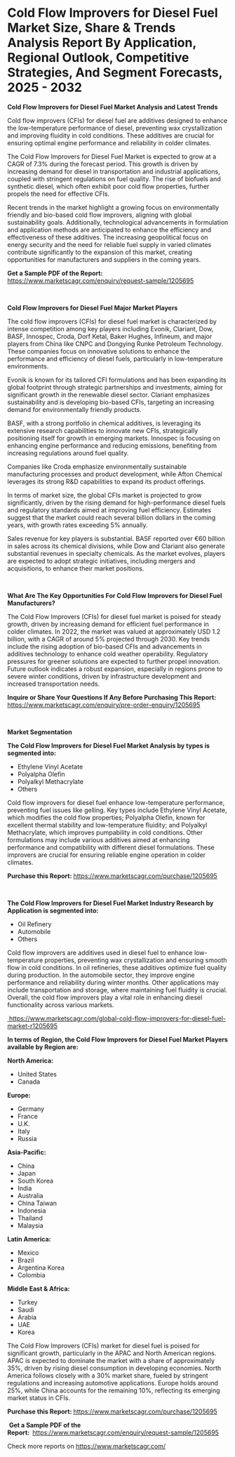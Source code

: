 <p><h1>Cold Flow Improvers for Diesel Fuel Market Size, Share & Trends Analysis Report By Application, Regional Outlook, Competitive Strategies, And Segment Forecasts, 2025 - 2032</h1></p><p><strong>Cold Flow Improvers for Diesel Fuel Market Analysis and Latest Trends</strong></p>
<p><p>Cold flow improvers (CFIs) for diesel fuel are additives designed to enhance the low-temperature performance of diesel, preventing wax crystallization and improving fluidity in cold conditions. These additives are crucial for ensuring optimal engine performance and reliability in colder climates. </p><p>The Cold Flow Improvers for Diesel Fuel Market is expected to grow at a CAGR of 7.3% during the forecast period. This growth is driven by increasing demand for diesel in transportation and industrial applications, coupled with stringent regulations on fuel quality. The rise of biofuels and synthetic diesel, which often exhibit poor cold flow properties, further propels the need for effective CFIs.</p><p>Recent trends in the market highlight a growing focus on environmentally friendly and bio-based cold flow improvers, aligning with global sustainability goals. Additionally, technological advancements in formulation and application methods are anticipated to enhance the efficiency and effectiveness of these additives. The increasing geopolitical focus on energy security and the need for reliable fuel supply in varied climates contribute significantly to the expansion of this market, creating opportunities for manufacturers and suppliers in the coming years.</p></p>
<p><strong>Get a Sample PDF of the Report:&nbsp;</strong> <a href="https://www.marketscagr.com/enquiry/request-sample/1205695?utm_campaign=3115&utm_medium=2&utm_source=Github&utm_content=ia&utm_term=03042025&utm_id=cold-flow-improvers-for-diesel-fuel">https://www.marketscagr.com/enquiry/request-sample/1205695</a></p>
<p>&nbsp;</p>
<p><strong>Cold Flow Improvers for Diesel Fuel Major Market Players</strong></p>
<p><p>The cold flow improvers (CFIs) for diesel fuel market is characterized by intense competition among key players including Evonik, Clariant, Dow, BASF, Innospec, Croda, Dorf Ketal, Baker Hughes, Infineum, and major players from China like CNPC and Dongying Runke Petroleum Technology. These companies focus on innovative solutions to enhance the performance and efficiency of diesel fuels, particularly in low-temperature environments.</p><p>Evonik is known for its tailored CFI formulations and has been expanding its global footprint through strategic partnerships and investments, aiming for significant growth in the renewable diesel sector. Clariant emphasizes sustainability and is developing bio-based CFIs, targeting an increasing demand for environmentally friendly products.</p><p>BASF, with a strong portfolio in chemical additives, is leveraging its extensive research capabilities to innovate new CFIs, strategically positioning itself for growth in emerging markets. Innospec is focusing on enhancing engine performance and reducing emissions, benefiting from increasing regulations around fuel quality.</p><p>Companies like Croda emphasize environmentally sustainable manufacturing processes and product development, while Afton Chemical leverages its strong R&D capabilities to expand its product offerings.</p><p>In terms of market size, the global CFIs market is projected to grow significantly, driven by the rising demand for high-performance diesel fuels and regulatory standards aimed at improving fuel efficiency. Estimates suggest that the market could reach several billion dollars in the coming years, with growth rates exceeding 5% annually.</p><p>Sales revenue for key players is substantial. BASF reported over €60 billion in sales across its chemical divisions, while Dow and Clariant also generate substantial revenues in specialty chemicals. As the market evolves, players are expected to adopt strategic initiatives, including mergers and acquisitions, to enhance their market positions.</p></p>
<p>&nbsp;</p>
<p><strong>What Are The Key Opportunities For Cold Flow Improvers for Diesel Fuel Manufacturers?</strong></p>
<p><p>The Cold Flow Improvers (CFIs) for diesel fuel market is poised for steady growth, driven by increasing demand for efficient fuel performance in colder climates. In 2022, the market was valued at approximately USD 1.2 billion, with a CAGR of around 5% projected through 2030. Key trends include the rising adoption of bio-based CFIs and advancements in additives technology to enhance cold weather operability. Regulatory pressures for greener solutions are expected to further propel innovation. Future outlook indicates a robust expansion, especially in regions prone to severe winter conditions, driven by infrastructure development and increased transportation needs.</p></p>
<p><strong>Inquire or Share Your Questions If Any Before Purchasing This Report:</strong> <a href="https://www.marketscagr.com/enquiry/pre-order-enquiry/1205695?utm_campaign=3115&utm_medium=2&utm_source=Github&utm_content=ia&utm_term=03042025&utm_id=cold-flow-improvers-for-diesel-fuel">https://www.marketscagr.com/enquiry/pre-order-enquiry/1205695</a></p>
<p>&nbsp;</p>
<p><strong>Market Segmentation</strong></p>
<p><strong>The Cold Flow Improvers for Diesel Fuel Market Analysis by types is segmented into:</strong></p>
<p><ul><li>Ethylene Vinyl Acetate</li><li>Polyalpha Olefin</li><li>Polyalkyl Methacrylate</li><li>Others</li></ul></p>
<p><p>Cold flow improvers for diesel fuel enhance low-temperature performance, preventing fuel issues like gelling. Key types include Ethylene Vinyl Acetate, which modifies the cold flow properties; Polyalpha Olefin, known for excellent thermal stability and low-temperature fluidity; and Polyalkyl Methacrylate, which improves pumpability in cold conditions. Other formulations may include various additives aimed at enhancing performance and compatibility with different diesel formulations. These improvers are crucial for ensuring reliable engine operation in colder climates.</p></p>
<p><strong>Purchase this Report:&nbsp;</strong><a href="https://www.marketscagr.com/purchase/1205695?utm_campaign=3115&utm_medium=2&utm_source=Github&utm_content=ia&utm_term=03042025&utm_id=cold-flow-improvers-for-diesel-fuel">https://www.marketscagr.com/purchase/1205695</a></p>
<p>&nbsp;</p>
<p><strong>The Cold Flow Improvers for Diesel Fuel Market Industry Research by Application is segmented into:</strong></p>
<p><ul><li>Oil Refinery</li><li>Automobile</li><li>Others</li></ul></p>
<p><p>Cold flow improvers are additives used in diesel fuel to enhance low-temperature properties, preventing wax crystallization and ensuring smooth flow in cold conditions. In oil refineries, these additives optimize fuel quality during production. In the automobile sector, they improve engine performance and reliability during winter months. Other applications may include transportation and storage, where maintaining fuel fluidity is crucial. Overall, the cold flow improvers play a vital role in enhancing diesel functionality across various markets.</p></p>
<p><a href="https://www.marketscagr.com/global-cold-flow-improvers-for-diesel-fuel-market-r1205695?utm_campaign=3115&utm_medium=2&utm_source=Github&utm_content=ia&utm_term=03042025&utm_id=cold-flow-improvers-for-diesel-fuel">&nbsp;https://www.marketscagr.com/global-cold-flow-improvers-for-diesel-fuel-market-r1205695</a></p>
<p><strong>In terms of Region, the Cold Flow Improvers for Diesel Fuel Market Players available by Region are:</strong></p>
<p>
    <p> <strong> North America: </strong>
        <ul>
            <li>United States</li>
            <li>Canada</li>
        </ul>
        </p> 
    <p> <strong> Europe: </strong>
        <ul>
            <li>Germany</li>
            <li>France</li>
            <li>U.K.</li>
            <li>Italy</li>
            <li>Russia</li>
        </ul>
        </p> 
    <p> <strong> Asia-Pacific: </strong>
        <ul>
            <li>China</li>
            <li>Japan</li>
            <li>South Korea</li>
            <li>India</li>
            <li>Australia</li>
            <li>China Taiwan</li>
            <li>Indonesia</li>
            <li>Thailand</li>
            <li>Malaysia</li>
        </ul>
        </p> 
    <p> <strong> Latin America: </strong>
        <ul>
            <li>Mexico</li>
            <li>Brazil</li>
            <li>Argentina Korea</li>
            <li>Colombia</li>
        </ul>
        </p> 
    <p> <strong> Middle East & Africa: </strong>
        <ul>
            <li>Turkey</li>
            <li>Saudi</li>
            <li>Arabia</li>
            <li>UAE</li>
            <li>Korea</li>
        </ul>
    </p>
    </p>
<p><p>The Cold Flow Improvers (CFIs) market for diesel fuel is poised for significant growth, particularly in the APAC and North American regions. APAC is expected to dominate the market with a share of approximately 35%, driven by rising diesel consumption in developing economies. North America follows closely with a 30% market share, fueled by stringent regulations and increasing automotive applications. Europe holds around 25%, while China accounts for the remaining 10%, reflecting its emerging market status in CFIs.</p></p>
<p><strong>Purchase this Report: </strong><a href="https://www.marketscagr.com/purchase/1205695?utm_campaign=3115&utm_medium=2&utm_source=Github&utm_content=ia&utm_term=03042025&utm_id=cold-flow-improvers-for-diesel-fuel">https://www.marketscagr.com/purchase/1205695</a></p>
<p>&nbsp;<strong>Get a Sample PDF of the Report:&nbsp;&nbsp;</strong><a href="https://www.marketscagr.com/enquiry/request-sample/1205695?utm_campaign=3115&utm_medium=2&utm_source=Github&utm_content=ia&utm_term=03042025&utm_id=cold-flow-improvers-for-diesel-fuel">https://www.marketscagr.com/enquiry/request-sample/1205695</a></p>
<p><strong></strong></p>
<p>Check more reports on <a href="https://www.marketscagr.com/?utm_campaign=3115&utm_medium=2&utm_source=Github&utm_content=ia&utm_term=03042025&utm_id=cold-flow-improvers-for-diesel-fuel">https://www.marketscagr.com/</a></p>